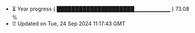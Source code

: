 - ⏳ Year progress { █████████████████████▁▁▁▁▁▁▁▁▁ } 73.08 %
- ⏰ Updated on Tue, 24 Sep 2024 11:17:43 GMT

